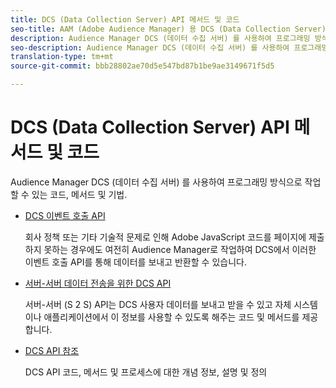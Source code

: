 ```yaml
---
title: DCS (Data Collection Server) API 메서드 및 코드
seo-title: AAM (Adobe Audience Manager) 용 DCS (Data Collection Server) API 메서드 및 코드
description: Audience Manager DCS (데이터 수집 서버) 를 사용하여 프로그래밍 방식으로 작업할 수 있는 코드, 메서드 및 기법.
seo-description: Audience Manager DCS (데이터 수집 서버) 를 사용하여 프로그래밍 방식으로 작업할 수 있는 코드, 메서드 및 기법.
translation-type: tm+mt
source-git-commit: bbb28802ae70d5e547bd87b1be9ae3149671f5d5

---
```



# DCS (Data Collection Server) API 메서드 및 코드

Audience Manager DCS (데이터 수집 서버) 를 사용하여 프로그래밍 방식으로 작업할 수 있는 코드, 메서드 및 기법.

* [DCS 이벤트 호출 API](/help/using/api/dcs-intro/dcs-event-calls/dcs-event-calls.md)

   회사 정책 또는 기타 기술적 문제로 인해 Adobe JavaScript 코드를 페이지에 제출하지 못하는 경우에도 여전히 Audience Manager로 작업하여 DCS에서 이러한 이벤트 호출 API를 통해 데이터를 보내고 반환할 수 있습니다.

* [서버-서버 데이터 전송을 위한 DCS API](/help/using/api/dcs-intro/dcs-s2s/dcs-s2s.md)

   서버-서버 (S 2 S) API는 DCS 사용자 데이터를 보내고 받을 수 있고 자체 시스템이나 애플리케이션에서 이 정보를 사용할 수 있도록 해주는 코드 및 메서드를 제공합니다.

* [DCS API 참조](/help/using/api/dcs-intro/dcs-api-reference/dcs-api-methods.md)

   DCS API 코드, 메서드 및 프로세스에 대한 개념 정보, 설명 및 정의